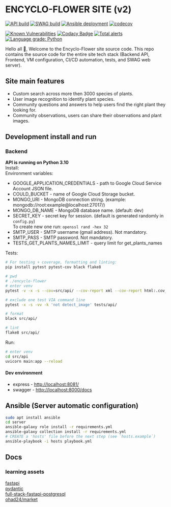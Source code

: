 # ENCYCLO-FLOWER SITE (v2)

[![API build](https://github.com/ohad24/encyclo-flower/actions/workflows/api.yml/badge.svg)](https://github.com/ohad24/encyclo-flower/actions/workflows/api.yml)
[![SWAG build](https://github.com/ohad24/encyclo-flower/actions/workflows/swag.yml/badge.svg)](https://github.com/ohad24/encyclo-flower/actions/workflows/swag.yml)
[![Ansible deployment](https://github.com/ohad24/encyclo-flower/actions/workflows/server.yml/badge.svg)](https://github.com/ohad24/encyclo-flower/actions/workflows/server.yml)
[![codecov](https://codecov.io/gh/ohad24/encyclo-flower/branch/main/graph/badge.svg?token=SX4X7ULMXX)](https://codecov.io/gh/ohad24/encyclo-flower)

[![Known Vulnerabilities](https://snyk.io/test/github/ohad24/encyclo-flower/badge.svg?targetFile=src/api/requirements.txt)](https://snyk.io/test/github/ohad24/encyclo-flower)
[![Codacy Badge](https://app.codacy.com/project/badge/Grade/f58c7a17253340d7be1344a12e984e7a)](https://www.codacy.com/gh/ohad24/encyclo-flower/dashboard?utm_source=github.com&amp;utm_medium=referral&amp;utm_content=ohad24/encyclo-flower&amp;utm_campaign=Badge_Grade)
[![Total alerts](https://img.shields.io/lgtm/alerts/g/ohad24/encyclo-flower.svg?logo=lgtm&logoWidth=18)](https://lgtm.com/projects/g/ohad24/encyclo-flower/alerts/)
[![Language grade: Python](https://img.shields.io/lgtm/grade/python/g/ohad24/encyclo-flower.svg?logo=lgtm&logoWidth=18)](https://lgtm.com/projects/g/ohad24/encyclo-flower/context:python)

Hello all 👋, Welcome to the Encyclo-Flower site source code. This repo contains the source code for the entire site tech stack (Backend API, Frontend, VM configuration, CI/CD automation, tests, and SWAG web server).

## Site main features

* Custom search across more then 3000 species of plants.
* User image recognition to identify plant species.
* Community questions and answers to help users find the right plant they looking for.
* Community observations, users can share their observations and plant images.

## Development install and run

### Backend

**API is running on Python 3.10**  
Install:  
Environment variables:

* GOOGLE_APPLICATION_CREDENTIALS - path to Google Cloud Service Account JSON file.  
* COULD_BUCKET - name of Google Cloud Storage bucket.  
* MONGO_URI - MongoDB connection string. (example: mongodb://root:example@localhost:27017/)  
* MONGO_DB_NAME - MongoDB database name. (default: dev)  
* SECRET_KEY - secret key for session. (default is generated randomly in `config.py`)  
    To create new one run: `openssl rand -hex 32`  
* SMTP_USER - SMTP username (gmail address). Not mandatory.  
* SMTP_PASS - SMTP password. Not mandatory.  
* TESTS_GET_PLANTS_NAMES_LIMIT - query limit for get_plants_names  

Tests:

  ```bash
  # For testing + coverage, formatting and linting:
  pip install pytest pytest-cov black flake8

  # pwd
  # ./encyclo-flower
  # enter venv
  pytest -v -x -s --cov=src/api/ --cov-report xml --cov-report html:.cov_html
  
  # exclude one test VIA command line
  pytest -x -s -vv -k 'not detect_image' tests/api/
  
  # format
  black src/api/

  # lint
  flake8 src/api/
  ```

Run:

  ```bash
  # enter venv
  cd src/api
  uvicorn main:app --reload
  ```

#### Dev environment

* express - [http://localhost:8081/](http://localhost:8081/)
* swagger - [http://localhost:8000/docs](http://localhost:8000/docs)

## Ansible (Server automatic configuration)

  ```bash
  sudo apt install ansible
  cd server
  ansible-galaxy role install -r requirements.yml
  ansible-galaxy collection install -r requirements.yml
  # CREATE a 'hosts' file before the next step (see `hosts.example`)
  ansible-playbook -i hosts playbook.yml
  ```

## Docs

### learning assets

[fastapi](https://fastapi.tiangolo.com/)  
[pydantic](https://pydantic-docs.helpmanual.io/)  
[full-stack-fastapi-postgresql](https://github.com/tiangolo/full-stack-fastapi-postgresql/tree/master/%7B%7Bcookiecutter.project_slug%7D%7D/backend/app/app)  
[ohad24/market](https://github.com/ohad24/market)
